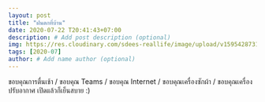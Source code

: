 ```yaml
---
layout: post
title: "ฝนตกที่บ้าน"
date: 2020-07-22 T20:41:43+07:00
description: # Add post description (optional)
img: https://res.cloudinary.com/sdees-reallife/image/upload/v1595428731/IMG_2713.jpg # Add image post (optional)
tags: [2020-07]
author: # Add name author (optional)
---
```

ขอบคุณการตื่นเช้า / ขอบคุณ Teams / ขอบคุณ Internet / ขอบคุณเครื่องซักผ้า / ขอบคุณเครื่องปรับอากาศ เปิดแล้วก็เย็นสบาย :)

<i class="fa fa-child" style="color:plum"></i>
